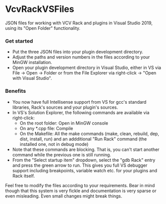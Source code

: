 # VcvRackVSFiles

JSON files for working with VCV Rack and plugins in Visual Studio 2019, using its "Open Folder" functionality.

### Get started

* Put the three JSON files into your plugin development directory.
* Adjust the paths and version numbers in the files according to your MinGW installation.
* Open your plugin development directory in Visual Studio, either in VS via File -> Open -> Folder or from the File Explorer via right-click -> "Open with Visual Studio".

### Benefits

* You now have full Intellisense support from VS for gcc's standard libraries, Rack's sources and your plugin's sources.
* In VS's Solution Explorer, the following commands are available via right-click:
	* On the root folder: Open in MinGW console
	* On any *.cpp file: Compile
	* On the Makefile: All the make commands (make, clean, rebuild, dep, dist, install, run) and an addditional "Run Rack" command (the installed one, not in debug mode)
* Note that these commands are blocking. That is, you can't start another command while the previous one is still running.
* From the "Select startup item" dropdown, select the "gdb Rack" entry and press the green arrow to run. This gives you full VS debugger support including breakpoints, variable watch etc. for your plugins and Rack itself.

Feel free to modify the files according to your requirements. Bear in mind though that this system is very fickle and documentation is very sparse or even misleading. Even small changes might break things.
